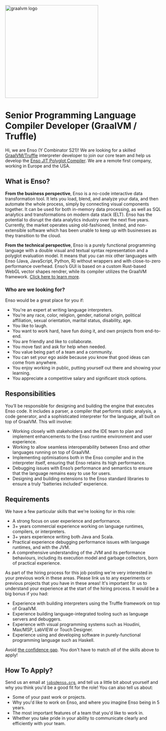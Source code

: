 <img src="https://user-images.githubusercontent.com/1623053/131850979-fdb0e243-6ffe-46b8-9c14-d86784659741.png" alt="graalvm logo" width="300px">

# Senior Programming Language Compiler Developer (GraalVM / Truffle)
Hi, we are Enso (Y Combinator S21)! We are looking for a skilled [GraalVM/Truffle](https://www.graalvm.org) interpreter developer 
to join our core team and help us develop the [Enso JIT Polyglot Compiler](https://enso.org/language#compiler). We are a remote first 
company, working in Europe and the USA.

## What is Enso?
**From the business perspective**, Enso is a no-code interactive data transformation 
tool. It lets you load, blend, and analyze your data, and then automate the 
whole process, simply by connecting visual components together. It can be used for 
both in-memory data processing, as well as SQL analytics and transformations on 
modern data stack (ELT). Enso has the potential to disrupt the data analytics 
industry over the next five years. 
Currently, the market operates using old-fashioned, limited, and non-extensible 
software which has been unable to keep up with businesses as they transition 
to the cloud.

**From the technical perspective**, Enso is a purely functional programming 
language with a double visual and textual syntax representation and a polyglot 
evaluation model. It means that you can mix other languages with Enso (Java, 
JavaScript, Python, R) without wrappers and with close-to-zero performance 
overhead. Enso’s GUI is based on a custom Rust-based WebGL vector shapes rendrer, 
while its compiler utilizes the GraalVM framework. [Click here to learn more](https://enso.org/language).

### Who are we looking for?
Enso would be a great place for you if:
- You're an expert at writing language interpreters.
- You’re any race, color, religion, gender, national origin, political affiliation, sexual orientation, 
  marital status, disability, age.
- You like to laugh.
- You want to work hard, have fun doing it, and own projects from end-to-end.
- You are friendly and like to collaborate.
- You move fast and ask for help when needed.
- You value being part of a team and a community.
- You can set your ego aside because you know that good ideas can come from anywhere.
- You enjoy working in public, putting yourself out there and showing your learning.
- You appreciate a competitive salary and significant stock options.

## Responsibilities
You’ll be responsible for designing and building the engine that executes Enso code. 
It includes a parser, a compiler that performs static analysis, a code generator, 
and a sophisticated interpreter for the language, all built on top of GraalVM. 
This will involve:
- Working closely with stakeholders and the IDE team to plan and implement 
  enhancements to the Enso runtime environment and user experience.
- Working to allow seamless interoperability between Enso and other languages 
  running on top of GraalVM.
- Implementing optimisations both in the Enso compiler and in the interpreter 
  itself, ensuring that Enso retains its high performance.
- Debugging issues with Enso’s performance and semantics to ensure that 
  the language remains easy to use for users.
- Designing and building extensions to the Enso standard libraries to 
  ensure a truly “batteries included” experience.

## Requirements
We have a few particular skills that we're looking for in this role:
- A strong focus on user experience and performance.
- 3+ years commercial experience working on language runtimes, compilers, 
  or interpreters.
- 3+ years experience writing both Java and Scala.
- Practical experience debugging performance issues with language runtimes, 
  and with the JVM.
- A comprehensive understanding of the JVM and its performance behaviours, 
  including its execution model and garbage collectors, born of practical experience.

As part of the hiring process for this job posting we're very interested in your 
previous work in these areas. Please link us to any experiments or previous projects 
that you have in these areas! It's important for us to understand your experience at 
the start of the hiring process.
It would be a big bonus if you had:
- Experience with building interpreters using the Truffle framework on top of GraalVM.
- Experience building language-integrated tooling such as language servers and debuggers.
- Experience with visual programming systems such as Houdini, Max/MSP, LabVIEW or 
  Touch Designer.
- Experience using and developing software in purely-functional programming language 
  such as Haskell.

Avoid [the confidence gap](https://www.forbes.com/sites/womensmedia/2014/04/28/act-now-to-shrink-the-confidence-gap/).
You don't have to match _all_ of the skills above to apply!

## How To Apply?
Send us an email at [`jobs@enso.org`](mailto:jobs@enso.org), and tell us a
little bit about yourself and why you think you'd be a good fit for the role!
You can also tell us about:

- Some of your past work or projects.
- Why you'd like to work on Enso, and where you imagine Enso being in 5 years.
- The most important features of a team that you'd like to work in.
- Whether you take pride in your ability to communicate clearly and efficiently
  with your team.
